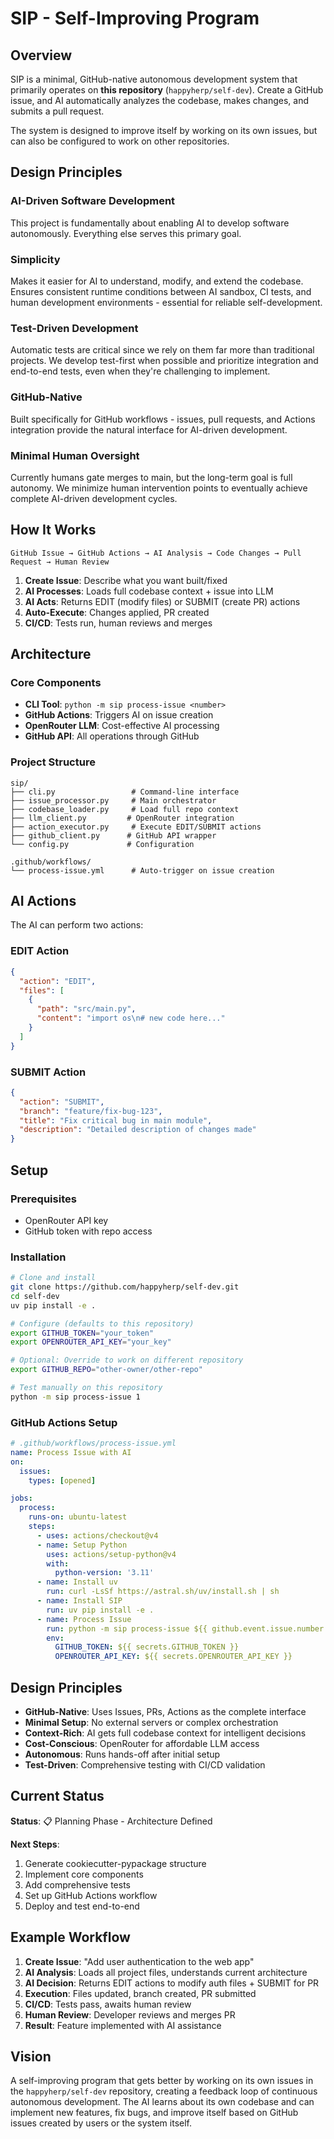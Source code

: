 # SIP - Self-Improving Program

## Overview

SIP is a minimal, GitHub-native autonomous development system that primarily operates on **this repository** (`happyherp/self-dev`). Create a GitHub issue, and AI automatically analyzes the codebase, makes changes, and submits a pull request.

The system is designed to improve itself by working on its own issues, but can also be configured to work on other repositories.

## Design Principles

### AI-Driven Software Development
This project is fundamentally about enabling AI to develop software autonomously. Everything else serves this primary goal.

### Simplicity
Makes it easier for AI to understand, modify, and extend the codebase. Ensures consistent runtime conditions between AI sandbox, CI tests, and human development environments - essential for reliable self-development.

### Test-Driven Development
Automatic tests are critical since we rely on them far more than traditional projects. We develop test-first when possible and prioritize integration and end-to-end tests, even when they're challenging to implement.

### GitHub-Native
Built specifically for GitHub workflows - issues, pull requests, and Actions integration provide the natural interface for AI-driven development.

### Minimal Human Oversight
Currently humans gate merges to main, but the long-term goal is full autonomy. We minimize human intervention points to eventually achieve complete AI-driven development cycles.

## How It Works

```
GitHub Issue → GitHub Actions → AI Analysis → Code Changes → Pull Request → Human Review
```

1. **Create Issue**: Describe what you want built/fixed
2. **AI Processes**: Loads full codebase context + issue into LLM
3. **AI Acts**: Returns EDIT (modify files) or SUBMIT (create PR) actions
4. **Auto-Execute**: Changes applied, PR created
5. **CI/CD**: Tests run, human reviews and merges

## Architecture

### Core Components
- **CLI Tool**: `python -m sip process-issue <number>`
- **GitHub Actions**: Triggers AI on issue creation
- **OpenRouter LLM**: Cost-effective AI processing
- **GitHub API**: All operations through GitHub

### Project Structure
```
sip/
├── cli.py                 # Command-line interface
├── issue_processor.py     # Main orchestrator
├── codebase_loader.py     # Load full repo context
├── llm_client.py         # OpenRouter integration
├── action_executor.py     # Execute EDIT/SUBMIT actions
├── github_client.py      # GitHub API wrapper
└── config.py             # Configuration

.github/workflows/
└── process-issue.yml      # Auto-trigger on issue creation
```

## AI Actions

The AI can perform two actions:

### EDIT Action
```json
{
  "action": "EDIT",
  "files": [
    {
      "path": "src/main.py",
      "content": "import os\n# new code here..."
    }
  ]
}
```

### SUBMIT Action
```json
{
  "action": "SUBMIT",
  "branch": "feature/fix-bug-123",
  "title": "Fix critical bug in main module",
  "description": "Detailed description of changes made"
}
```

## Setup

### Prerequisites
- OpenRouter API key
- GitHub token with repo access

### Installation
```bash
# Clone and install
git clone https://github.com/happyherp/self-dev.git
cd self-dev
uv pip install -e .

# Configure (defaults to this repository)
export GITHUB_TOKEN="your_token"
export OPENROUTER_API_KEY="your_key"

# Optional: Override to work on different repository
export GITHUB_REPO="other-owner/other-repo"

# Test manually on this repository
python -m sip process-issue 1
```

### GitHub Actions Setup
```yaml
# .github/workflows/process-issue.yml
name: Process Issue with AI
on:
  issues:
    types: [opened]

jobs:
  process:
    runs-on: ubuntu-latest
    steps:
      - uses: actions/checkout@v4
      - name: Setup Python
        uses: actions/setup-python@v4
        with:
          python-version: '3.11'
      - name: Install uv
        run: curl -LsSf https://astral.sh/uv/install.sh | sh
      - name: Install SIP
        run: uv pip install -e .
      - name: Process Issue
        run: python -m sip process-issue ${{ github.event.issue.number }}
        env:
          GITHUB_TOKEN: ${{ secrets.GITHUB_TOKEN }}
          OPENROUTER_API_KEY: ${{ secrets.OPENROUTER_API_KEY }}
```

## Design Principles

- **GitHub-Native**: Uses Issues, PRs, Actions as the complete interface
- **Minimal Setup**: No external servers or complex orchestration
- **Context-Rich**: AI gets full codebase context for intelligent decisions
- **Cost-Conscious**: OpenRouter for affordable LLM access
- **Autonomous**: Runs hands-off after initial setup
- **Test-Driven**: Comprehensive testing with CI/CD validation

## Current Status

**Status**: 📋 Planning Phase - Architecture Defined

**Next Steps**:
1. Generate cookiecutter-pypackage structure
2. Implement core components
3. Add comprehensive tests
4. Set up GitHub Actions workflow
5. Deploy and test end-to-end

## Example Workflow

1. **Create Issue**: "Add user authentication to the web app"
2. **AI Analysis**: Loads all project files, understands current architecture
3. **AI Decision**: Returns EDIT actions to modify auth files + SUBMIT for PR
4. **Execution**: Files updated, branch created, PR submitted
5. **CI/CD**: Tests pass, awaits human review
6. **Human Review**: Developer reviews and merges PR
7. **Result**: Feature implemented with AI assistance

## Vision

A self-improving program that gets better by working on its own issues in the `happyherp/self-dev` repository, creating a feedback loop of continuous autonomous development. The AI learns about its own codebase and can implement new features, fix bugs, and improve itself based on GitHub issues created by users or the system itself.